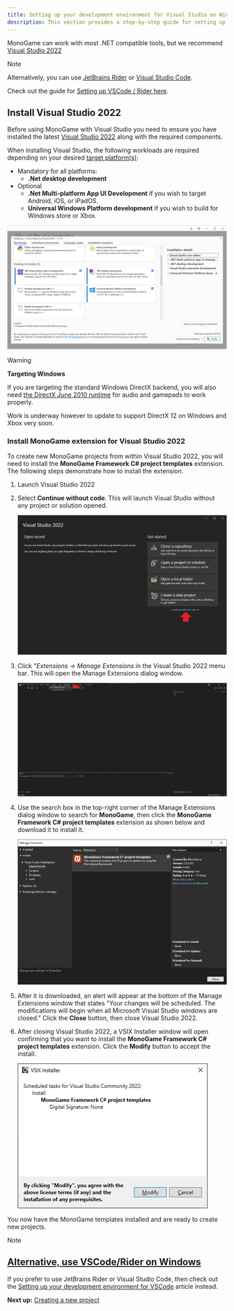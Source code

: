 ```yaml
---
title: Setting up your development environment for Visual Studio on Windows
description: This section provides a step-by-step guide for setting up your development environment on Windows.
---
```


MonoGame can work with most .NET compatible tools, but we recommend [Visual Studio 2022](https://visualstudio.microsoft.com/vs/)

> [!NOTE]
> Alternatively, you can use [JetBrains Rider](https://www.jetbrains.com/rider/) or [Visual Studio Code](https://code.visualstudio.com/).
>
> Check out the guide for [Setting up VSCode / Rider here](./1_setting_up_your_development_environment_vscode.md).

## Install Visual Studio 2022

Before using MonoGame with Visual Studio you need to ensure you have installed the latest [Visual Studio 2022](https://visualstudio.microsoft.com/vs/) along with the required components.

When installing Visual Studio, the following workloads are required depending on your desired [target platform(s)](./platforms.md):

* Mandatory for all platforms:
  * **.Net desktop development**
* Optional
  * **.Net Multi-platform App UI Development** if you wish to target Android, iOS, or iPadOS.
  * **Universal Windows Platform development** if you wish to build for Windows store or Xbox.

![Visual Studio optional components](images/1_installer_vs_components.png)

> [!WARNING]
> **Targeting Windows**
>
> If you are targeting the standard Windows DirectX backend, you will also need [the DirectX June 2010 runtime](https://www.microsoft.com/en-us/download/details.aspx?id=8109) for audio and gamepads to work properly.
>
> Work is underway however to update to support DirectX 12 on Windows and Xbox very soon.

### Install MonoGame extension for Visual Studio 2022

To create new MonoGame projects from within Visual Studio 2022, you will need to install the **MonoGame Framework C# project templates** extension.  The following steps demonstrate how to install the extension.

1. Launch Visual Studio 2022
2. Select **Continue without code**.  This will launch Visual Studio without any project or solution opened.

    ![Visual Studio Launcher Continue Without Code](images/1_continue_without_code.png)

3. Click "*Extensions -> Manage Extensions* in the Visual Studio 2022 menu bar.  This will open the Manage Extensions dialog window.

    ![Extensions -> Manage Extensions Menu Selection](images/1_visual_studio_extension_menu.png)

4. Use the search box in the top-right corner of the Manage Extensions dialog window to search for **MonoGame**, then click the **MonoGame Framework C# project templates** extension as shown below and download it to install it.

    ![Visual Studio Extension Manager](images/1_visual_studio_extension_manager.png)

5. After it is downloaded, an alert will appear at the bottom of the Manage Extensions window that states "Your changes will be scheduled.  The modifications will begin when all Microsoft Visual Studio windows are closed."  Click the **Close** button, then close Visual Studio 2022.

6. After closing Visual Studio 2022, a VSIX Installer window will open confirming that you want to install the **MonoGame Framework C# project templates** extension.  Click the **Modify** button to accept the install.

    ![VSIX Installer Window](images/1_vsix_installer_window.png)

You now have the MonoGame templates installed and are ready to create new projects.

> [!NOTE]
>
> ## [Alternative, use VSCode/Rider on Windows](./1_setting_up_your_development_environment_vscode.md)
>
> If you prefer to use JetBrains Rider or Visual Studio Code, then check out the [Setting up your development environment for VSCode](./1_setting_up_your_development_environment_vscode.md) article instead.

**Next up:** [Creating a new project](2_creating_a_new_project_vs.md)
